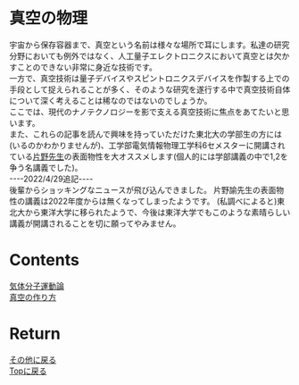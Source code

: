 # 真空の物理
宇宙から保存容器まで、真空という名前は様々な場所で耳にします。私達の研究分野においても例外ではなく、人工量子エレクトロニクスにおいて真空とは欠かすことのできない非常に身近な技術です。<br>
一方で、真空技術は量子デバイスやスピントロニクスデバイスを作製する上での手段として捉えられることが多く、そのような研究を遂行する中で真空技術自体について深く考えることは稀なのではないのでしょうか。<br>
ここでは、現代のナノテクノロジーを影で支える真空技術に焦点をあてたいと思います。<br>
また、これらの記事を読んで興味を持っていただけた東北大の学部生の方には(いるのかわかりませんが)、工学部電気情報物理工学科6セメスターに開講されている[片野先生](http://www.riec.tohoku.ac.jp/~skatano/skatano.html)の表面物性を大オススメします(個人的には学部講義の中で1,2を争う名講義でした)。
<br>
----2022/4/29追記----<br>
後輩からショッキングなニュースが飛び込んできました。
片野諭先生の表面物性の講義は2022年度からは無くなってしまったようです。
(私調べによると)東北大から東洋大学に移られたようで、今後は東洋大学でもこのような素晴らしい講義が開講されることを切に願ってやみません。


# Contents
[気体分子運動論](./gas.md)<br>
[真空の作り方]()<br>


# Return
[その他に戻る](../others.md)<br>
[Topに戻る](https://motoyashinozaki.github.io/minidora/)